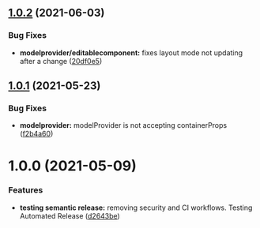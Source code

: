 ## [1.0.2](https://github.com/mavicellc/aem-vue-editable-components/compare/v1.0.1...v1.0.2) (2021-06-03)


### Bug Fixes

* **modelprovider/editablecomponent:** fixes layout mode not updating after a change ([20df0e5](https://github.com/mavicellc/aem-vue-editable-components/commit/20df0e512aca8590e4b9a5fa6023efaa5340e476))

## [1.0.1](https://github.com/mavicellc/aem-vue-editable-components/compare/v1.0.0...v1.0.1) (2021-05-23)


### Bug Fixes

* **modelprovider:** modelProvider is not accepting containerProps ([f2b4a60](https://github.com/mavicellc/aem-vue-editable-components/commit/f2b4a60696209e7549443cae39c55771dfbbace2))

# 1.0.0 (2021-05-09)


### Features

* **testing semantic release:** removing security and CI workflows. Testing Automated Release ([d2643be](https://github.com/mavicellc/aem-vue-editable-components/commit/d2643be627db119fc269293438571f08be2d0f77))

